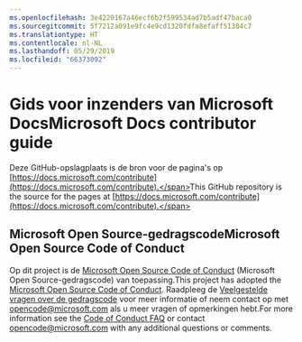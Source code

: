 ```yaml
---
ms.openlocfilehash: 3e4220167a46ecf6b2f599534ad7b5adf47baca0
ms.sourcegitcommit: 5f7212a091e9fc4e9cd1320fdfa8efaff51384c7
ms.translationtype: HT
ms.contentlocale: nl-NL
ms.lasthandoff: 05/29/2019
ms.locfileid: "66373092"
---
```

# <a name="microsoft-docs-contributor-guide"></a><span data-ttu-id="5c7d9-101">Gids voor inzenders van Microsoft Docs</span><span class="sxs-lookup"><span data-stu-id="5c7d9-101">Microsoft Docs contributor guide</span></span>

<span data-ttu-id="5c7d9-102">Deze GitHub-opslagplaats is de bron voor de pagina's op [https://docs.microsoft.com/contribute](https://docs.microsoft.com/contribute).</span><span class="sxs-lookup"><span data-stu-id="5c7d9-102">This GitHub repository is the source for the pages at [https://docs.microsoft.com/contribute](https://docs.microsoft.com/contribute).</span></span> 

## <a name="microsoft-open-source-code-of-conduct"></a><span data-ttu-id="5c7d9-103">Microsoft Open Source-gedragscode</span><span class="sxs-lookup"><span data-stu-id="5c7d9-103">Microsoft Open Source Code of Conduct</span></span>

<span data-ttu-id="5c7d9-104">Op dit project is de [Microsoft Open Source Code of Conduct](https://opensource.microsoft.com/codeofconduct/) (Microsoft Open Source-gedragscode) van toepassing.</span><span class="sxs-lookup"><span data-stu-id="5c7d9-104">This project has adopted the [Microsoft Open Source Code of Conduct](https://opensource.microsoft.com/codeofconduct/).</span></span>
<span data-ttu-id="5c7d9-105">Raadpleeg de [Veelgestelde vragen over de gedragscode](https://opensource.microsoft.com/codeofconduct/faq/) voor meer informatie of neem contact op met [opencode@microsoft.com](mailto:opencode@microsoft.com) als u meer vragen of opmerkingen hebt.</span><span class="sxs-lookup"><span data-stu-id="5c7d9-105">For more information see the [Code of Conduct FAQ](https://opensource.microsoft.com/codeofconduct/faq/) or contact [opencode@microsoft.com](mailto:opencode@microsoft.com) with any additional questions or comments.</span></span>
